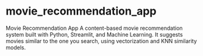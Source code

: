 # movie_recommendation_app
Movie Recommendation App  A content-based movie recommendation system built with Python, Streamlit, and Machine Learning. It suggests movies similar to the one you search, using vectorization and KNN similarity models.
